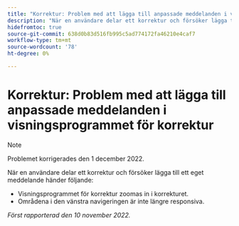 ```yaml
---
title: "Korrektur: Problem med att lägga till anpassade meddelanden i visningsprogrammet för korrektur"
description: "När en användare delar ett korrektur och försöker lägga till ett eget meddelande uppstår problem."
hidefromtoc: true
source-git-commit: 638d0b83d516fb995c5ad774172fa46210e4caf7
workflow-type: tm+mt
source-wordcount: '78'
ht-degree: 0%

---
```



# Korrektur: Problem med att lägga till anpassade meddelanden i visningsprogrammet för korrektur

<!--This is on both the WF and WFP TOCs-->

>[!NOTE]
>
>Problemet korrigerades den 1 december 2022.

När en användare delar ett korrektur och försöker lägga till ett eget meddelande händer följande:

* Visningsprogrammet för korrektur zoomas in i korrekturet.
* Områdena i den vänstra navigeringen är inte längre responsiva.

_Först rapporterad den 10 november 2022._


